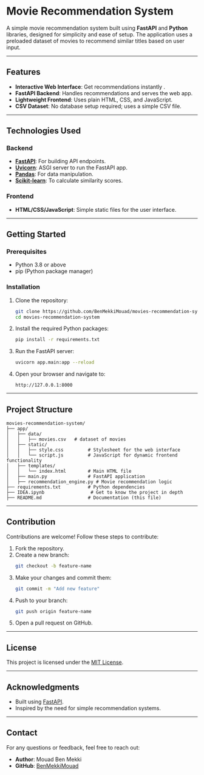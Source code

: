 # Movie Recommendation System

A simple movie recommendation system built using **FastAPI** and **Python** libraries, designed for simplicity and ease of setup. The application uses a preloaded dataset of movies to recommend similar titles based on user input.

---

## Features

- **Interactive Web Interface**: Get recommendations instantly .
- **FastAPI Backend**: Handles recommendations and serves the web app.
- **Lightweight Frontend**: Uses plain HTML, CSS, and JavaScript.
- **CSV Dataset**: No database setup required; uses a simple CSV file.

---

## Technologies Used

### Backend
- **[FastAPI](https://fastapi.tiangolo.com/)**: For building API endpoints.
- **[Uvicorn](https://www.uvicorn.org/)**: ASGI server to run the FastAPI app.
- **[Pandas](https://pandas.pydata.org/)**: For data manipulation.
- **[Scikit-learn](https://scikit-learn.org/)**: To calculate similarity scores.

### Frontend
- **HTML/CSS/JavaScript**: Simple static files for the user interface.

---

## Getting Started

### Prerequisites
- Python 3.8 or above
- pip (Python package manager)

### Installation

1. Clone the repository:
   ```bash
   git clone https://github.com/BenMekkiMouad/movies-recommendation-system.git
   cd movies-recommendation-system
   ```

2. Install the required Python packages:
   ```bash
   pip install -r requirements.txt
   ```

3. Run the FastAPI server:
   ```bash
   uvicorn app.main:app --reload
   ```

4. Open your browser and navigate to:
   ```
   http://127.0.0.1:8000
   ```

---

## Project Structure

```
movies-recommendation-system/
├── app/
│   ├── data/
│   │   ├── movies.csv   # dataset of movies
│   ├── static/
│   │   ├── style.css         # Stylesheet for the web interface
│   │   └── script.js         # JavaScript for dynamic frontend functionality
│   ├── templates/
│   │   └── index.html        # Main HTML file
│   ├── main.py               # FastAPI application
│   ├── recommendation_engine.py # Movie recommendation logic               
├── requirements.txt          # Python dependencies
├── IDEA.ipynb                 # Get to know the project in depth
├── README.md                 # Documentation (this file)
```


---

## Contribution

Contributions are welcome! Follow these steps to contribute:

1. Fork the repository.
2. Create a new branch:
   ```bash
   git checkout -b feature-name
   ```
3. Make your changes and commit them:
   ```bash
   git commit -m "Add new feature"
   ```
4. Push to your branch:
   ```bash
   git push origin feature-name
   ```
5. Open a pull request on GitHub.

---

## License

This project is licensed under the [MIT License](LICENSE).

---

## Acknowledgments

- Built using [FastAPI](https://fastapi.tiangolo.com/).
- Inspired by the need for simple recommendation systems.

---

## Contact

For any questions or feedback, feel free to reach out:
- **Author**: Mouad Ben Mekki
- **GitHub**: [BenMekkiMouad](https://github.com/BenMekkiMouad)

